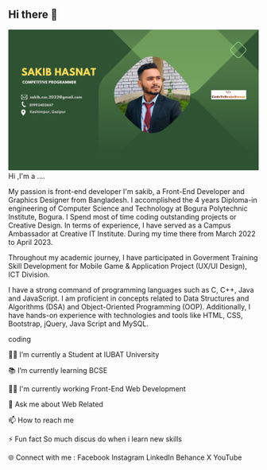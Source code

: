 ## Hi there 👋

<img src="Codeforces.png" >
Hi ,I'm a ....



My passion is front-end developer
I'm sakib, a Front-End Developer and Graphics Designer from Bangladesh. I accomplished the 4 years Diploma-in engineering of Computer Science and Technology at Bogura Polytechnic Institute, Bogura. I Spend most of time coding outstanding projects or Creative Design. In terms of experience, I have served as a Campus Ambassador at Creative IT Institute. During my time there from March 2022 to April 2023.

Throughout my academic journey, I have participated in Goverment Training Skill Development for Mobile Game & Application Project (UX/UI Design), ICT Division.

I have a strong command of programming languages such as C, C++, Java and JavaScript. I am proficient in concepts related to Data Structures and Algorithms (DSA) and Object-Oriented Programming (OOP). Additionally, I have hands-on experience with technologies and tools like HTML, CSS, Bootstrap, jQuery, Java Script and MySQL.

coding

👨‍🎓 I’m currently a Student at IUBAT University

📚 I’m currently learning BCSE

👨‍💻 I'm currently working Front-End Web Development

💬 Ask me about Web Related

📫 How to reach me 

⚡ Fun fact So much discus do when i learn new skills

🌐 Connect with me :
Facebook Instagram LinkedIn Behance X YouTube

